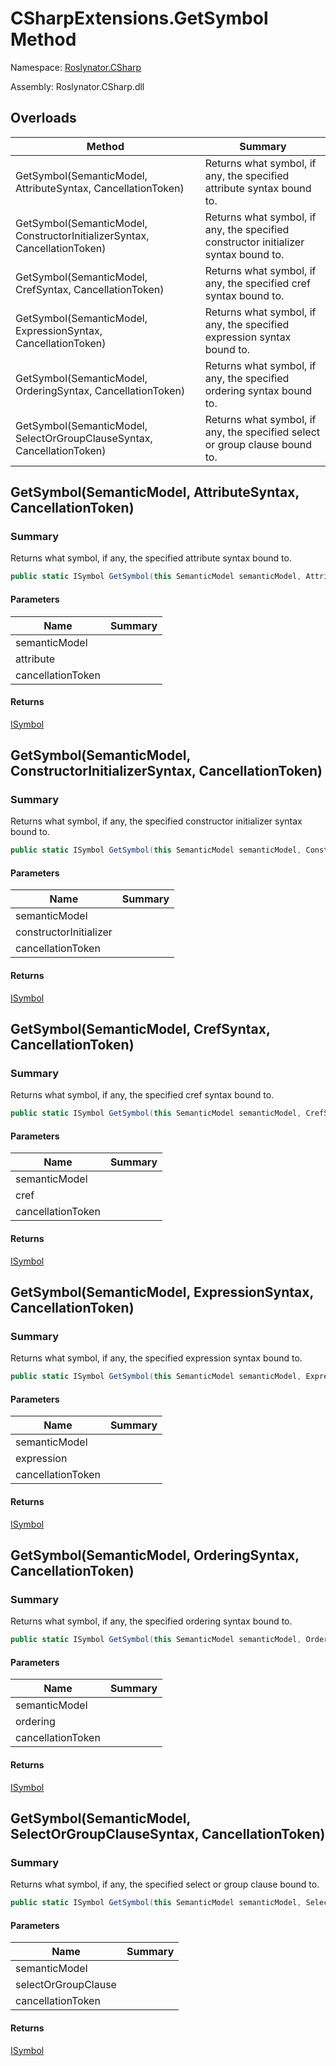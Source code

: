 # CSharpExtensions\.GetSymbol Method

Namespace: [Roslynator.CSharp](../../README.md)

Assembly: Roslynator\.CSharp\.dll

## Overloads

| Method | Summary |
| ------ | ------- |
| GetSymbol\(SemanticModel, AttributeSyntax, CancellationToken\) | Returns what symbol, if any, the specified attribute syntax bound to\. |
| GetSymbol\(SemanticModel, ConstructorInitializerSyntax, CancellationToken\) | Returns what symbol, if any, the specified constructor initializer syntax bound to\. |
| GetSymbol\(SemanticModel, CrefSyntax, CancellationToken\) | Returns what symbol, if any, the specified cref syntax bound to\. |
| GetSymbol\(SemanticModel, ExpressionSyntax, CancellationToken\) | Returns what symbol, if any, the specified expression syntax bound to\. |
| GetSymbol\(SemanticModel, OrderingSyntax, CancellationToken\) | Returns what symbol, if any, the specified ordering syntax bound to\. |
| GetSymbol\(SemanticModel, SelectOrGroupClauseSyntax, CancellationToken\) | Returns what symbol, if any, the specified select or group clause bound to\. |

## GetSymbol\(SemanticModel, AttributeSyntax, CancellationToken\)

### Summary

Returns what symbol, if any, the specified attribute syntax bound to\.

```csharp
public static ISymbol GetSymbol(this SemanticModel semanticModel, AttributeSyntax attribute, CancellationToken cancellationToken = default(CancellationToken))
```

#### Parameters

| Name | Summary |
| ---- | ------- |
| semanticModel | |
| attribute | |
| cancellationToken | |

#### Returns

[ISymbol](https://docs.microsoft.com/en-us/dotnet/api/microsoft.codeanalysis.isymbol)

## GetSymbol\(SemanticModel, ConstructorInitializerSyntax, CancellationToken\)

### Summary

Returns what symbol, if any, the specified constructor initializer syntax bound to\.

```csharp
public static ISymbol GetSymbol(this SemanticModel semanticModel, ConstructorInitializerSyntax constructorInitializer, CancellationToken cancellationToken = default(CancellationToken))
```

#### Parameters

| Name | Summary |
| ---- | ------- |
| semanticModel | |
| constructorInitializer | |
| cancellationToken | |

#### Returns

[ISymbol](https://docs.microsoft.com/en-us/dotnet/api/microsoft.codeanalysis.isymbol)

## GetSymbol\(SemanticModel, CrefSyntax, CancellationToken\)

### Summary

Returns what symbol, if any, the specified cref syntax bound to\.

```csharp
public static ISymbol GetSymbol(this SemanticModel semanticModel, CrefSyntax cref, CancellationToken cancellationToken = default(CancellationToken))
```

#### Parameters

| Name | Summary |
| ---- | ------- |
| semanticModel | |
| cref | |
| cancellationToken | |

#### Returns

[ISymbol](https://docs.microsoft.com/en-us/dotnet/api/microsoft.codeanalysis.isymbol)

## GetSymbol\(SemanticModel, ExpressionSyntax, CancellationToken\)

### Summary

Returns what symbol, if any, the specified expression syntax bound to\.

```csharp
public static ISymbol GetSymbol(this SemanticModel semanticModel, ExpressionSyntax expression, CancellationToken cancellationToken = default(CancellationToken))
```

#### Parameters

| Name | Summary |
| ---- | ------- |
| semanticModel | |
| expression | |
| cancellationToken | |

#### Returns

[ISymbol](https://docs.microsoft.com/en-us/dotnet/api/microsoft.codeanalysis.isymbol)

## GetSymbol\(SemanticModel, OrderingSyntax, CancellationToken\)

### Summary

Returns what symbol, if any, the specified ordering syntax bound to\.

```csharp
public static ISymbol GetSymbol(this SemanticModel semanticModel, OrderingSyntax ordering, CancellationToken cancellationToken = default(CancellationToken))
```

#### Parameters

| Name | Summary |
| ---- | ------- |
| semanticModel | |
| ordering | |
| cancellationToken | |

#### Returns

[ISymbol](https://docs.microsoft.com/en-us/dotnet/api/microsoft.codeanalysis.isymbol)

## GetSymbol\(SemanticModel, SelectOrGroupClauseSyntax, CancellationToken\)

### Summary

Returns what symbol, if any, the specified select or group clause bound to\.

```csharp
public static ISymbol GetSymbol(this SemanticModel semanticModel, SelectOrGroupClauseSyntax selectOrGroupClause, CancellationToken cancellationToken = default(CancellationToken))
```

#### Parameters

| Name | Summary |
| ---- | ------- |
| semanticModel | |
| selectOrGroupClause | |
| cancellationToken | |

#### Returns

[ISymbol](https://docs.microsoft.com/en-us/dotnet/api/microsoft.codeanalysis.isymbol)

